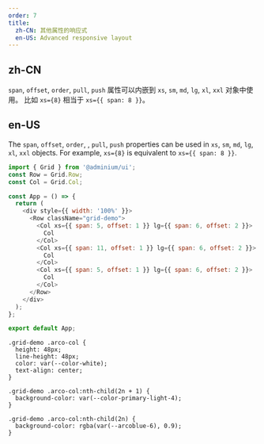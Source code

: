 ```yaml
---
order: 7
title:
  zh-CN: 其他属性的响应式
  en-US: Advanced responsive layout
---
```


## zh-CN

`span`, `offset`, `order`, `pull`, `push` 属性可以内嵌到 `xs`, `sm`, `md`, `lg`, `xl`, `xxl` 对象中使用。
比如 `xs={8}` 相当于 `xs={{ span: 8 }}`。

## en-US

The `span`, `offset`, `order`, , `pull`, `push` properties can be used in `xs`, `sm`, `md`, `lg`, `xl`, `xxl` objects.
For example, `xs={8}` is equivalent to `xs={{ span: 8 }}`.

```js
import { Grid } from '@adminium/ui';
const Row = Grid.Row;
const Col = Grid.Col;

const App = () => {
  return (
    <div style={{ width: '100%' }}>
      <Row className="grid-demo">
        <Col xs={{ span: 5, offset: 1 }} lg={{ span: 6, offset: 2 }}>
          Col
        </Col>
        <Col xs={{ span: 11, offset: 1 }} lg={{ span: 6, offset: 2 }}>
          Col
        </Col>
        <Col xs={{ span: 5, offset: 1 }} lg={{ span: 6, offset: 2 }}>
          Col
        </Col>
      </Row>
    </div>
  );
};

export default App;
```

```css:silent
.grid-demo .arco-col {
  height: 48px;
  line-height: 48px;
  color: var(--color-white);
  text-align: center;
}

.grid-demo .arco-col:nth-child(2n + 1) {
  background-color: var(--color-primary-light-4);
}

.grid-demo .arco-col:nth-child(2n) {
  background-color: rgba(var(--arcoblue-6), 0.9);
}
```
